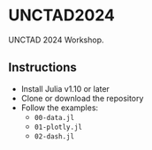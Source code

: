 # UNCTAD2024

UNCTAD 2024 Workshop.

## Instructions

- Install Julia v1.10 or later
- Clone or download the repository
- Follow the examples:
  - `00-data.jl`
  - `01-plotly.jl`
  - `02-dash.jl`
